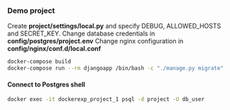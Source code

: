 
### Demo project

Create **project/settings/local.py** and specify DEBUG, ALLOWED_HOSTS and SECRET_KEY.
Change database credentials in **config/postgres/project.env**
Change nginx configuration in **config/nginx/conf.d/local.conf**

```sh
docker-compose build
docker-compose run --rm djangoapp /bin/bash -c "./manage.py migrate"
```

#### Connect to Postgres shell
```sh
docker exec -it dockerexp_project_1 psql -d project -U db_user
```
